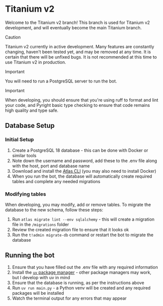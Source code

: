 # Titanium v2

Welcome to the Titanium v2 branch! This branch is used for Titanium v2 development, and will eventually become the main Titanium branch.

> [!CAUTION]
> Titanium v2 currently in active development. Many features are constantly changing, haven't been tested yet, and may be removed at any time. It is certain that there will be unfixed bugs. It is not recommended at this time to use Titanium v2 in production.

> [!IMPORTANT]
> You will need to run a PostgreSQL server to run the bot.

> [!IMPORTANT]
> When developing, you should ensure that you're using ruff to format and lint your code, and Pyright basic type checking to ensure that code remains high quality and type safe.

## Database Setup

### Initial Setup

1. Create a PostgreSQL 18 database - this can be done with Docker or similar tools
2. Note down the username and password, add these to the .env file along with the host, port and database name
3. Download and install the [Atlas CLI](https://atlasgo.io/getting-started#installation) (you may also need to install Docker)
4. When you run the bot, the database will automatically create required tables and complete any needed migrations

### Modifying tables

When developing, you may modify, add or remove tables. To migrate the database to the new schema, follow these steps:

1. Run `atlas migrate lint --env sqlalchemy` - this will create a migration file in the `/migrations` folder
2. Review the created migration file to ensure that it looks ok
3. Run the `t!admin migrate-db` command or restart the bot to migrate the database

## Running the bot

1. Ensure that you have filled out the .env file with any required information
2. Install the [`uv` package manager](https://docs.astral.sh/uv/getting-started/installation/) - other package managers may work, but I develop with uv in mind
3. Ensure that the database is running, as per the instructions above
4. Run `uv run main.py` - a Python venv will be created and any required packages will be installed
5. Watch the terminal output for any errors that may appear
